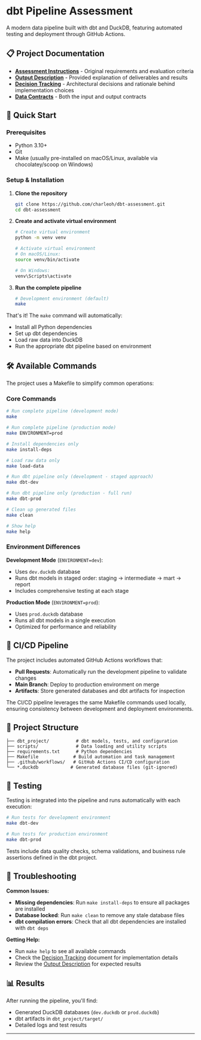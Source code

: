 # dbt Pipeline Assessment

A modern data pipeline built with dbt and DuckDB, featuring automated testing and deployment through GitHub Actions.

## 📋 Project Documentation

- **[Assessment Instructions](docs/instructions.md)** - Original requirements and evaluation criteria
- **[Output Description](docs/output-description.md)** - Provided explanation of deliverables and results
- **[Decision Tracking](docs/decisions.md)** - Architectural decisions and rationale behind implementation choices
- **[Data Contracts](data-contracts/)** - Both the input and output contracts

## 🚀 Quick Start

### Prerequisites

- Python 3.10+
- Git
- Make (usually pre-installed on macOS/Linux, available via chocolatey/scoop on Windows)

### Setup & Installation

1. **Clone the repository**

   ```bash
   git clone https://github.com/charleoh/dbt-assessment.git
   cd dbt-assessment
   ```

2. **Create and activate virtual environment**

   ```bash
   # Create virtual environment
   python -m venv venv

   # Activate virtual environment
   # On macOS/Linux:
   source venv/bin/activate

   # On Windows:
   venv\Scripts\activate
   ```

3. **Run the complete pipeline**

   ```bash
   # Development environment (default)
   make
   ```

That's it! The `make` command will automatically:

- Install all Python dependencies
- Set up dbt dependencies
- Load raw data into DuckDB
- Run the appropriate dbt pipeline based on environment

## 🛠️ Available Commands

The project uses a Makefile to simplify common operations:

### Core Commands

```bash
# Run complete pipeline (development mode)
make

# Run complete pipeline (production mode)
make ENVIRONMENT=prod

# Install dependencies only
make install-deps

# Load raw data only
make load-data

# Run dbt pipeline only (development - staged approach)
make dbt-dev

# Run dbt pipeline only (production - full run)
make dbt-prod

# Clean up generated files
make clean

# Show help
make help
```

### Environment Differences

**Development Mode** (`ENVIRONMENT=dev`):

- Uses `dev.duckdb` database
- Runs dbt models in staged order: staging → intermediate → mart → report
- Includes comprehensive testing at each stage

**Production Mode** (`ENVIRONMENT=prod`):

- Uses `prod.duckdb` database
- Runs all dbt models in a single execution
- Optimized for performance and reliability

## 🔄 CI/CD Pipeline

The project includes automated GitHub Actions workflows that:

- **Pull Requests**: Automatically run the development pipeline to validate changes
- **Main Branch**: Deploy to production environment on merge
- **Artifacts**: Store generated databases and dbt artifacts for inspection

The CI/CD pipeline leverages the same Makefile commands used locally, ensuring consistency between development and deployment environments.

## 📁 Project Structure

```
├── dbt_project/          # dbt models, tests, and configuration
├── scripts/              # Data loading and utility scripts
├── requirements.txt      # Python dependencies
├── Makefile             # Build automation and task management
├── .github/workflows/   # GitHub Actions CI/CD configuration
└── *.duckdb            # Generated database files (git-ignored)
```

## 🧪 Testing

Testing is integrated into the pipeline and runs automatically with each execution:

```bash
# Run tests for development environment
make dbt-dev

# Run tests for production environment
make dbt-prod
```

Tests include data quality checks, schema validations, and business rule assertions defined in the dbt project.

## 🔧 Troubleshooting

**Common Issues:**

- **Missing dependencies**: Run `make install-deps` to ensure all packages are installed
- **Database locked**: Run `make clean` to remove any stale database files
- **dbt compilation errors**: Check that all dbt dependencies are installed with `dbt deps`

**Getting Help:**

- Run `make help` to see all available commands
- Check the [Decision Tracking](docs/decisions.md) document for implementation details
- Review the [Output Description](docs/output-description.md) for expected results

## 📊 Results

After running the pipeline, you'll find:

- Generated DuckDB databases (`dev.duckdb` or `prod.duckdb`)
- dbt artifacts in `dbt_project/target/`
- Detailed logs and test results

---
